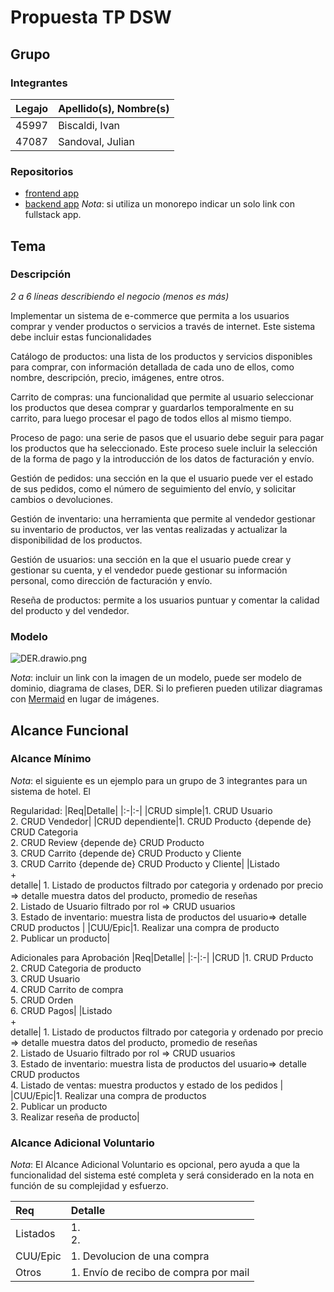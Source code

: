 # Propuesta TP DSW

## Grupo
### Integrantes
| Legajo | Apellido(s), Nombre(s)|
|:-|:-|
|45997|Biscaldi, Ivan|
|47087|Sandoval, Julian|

### Repositorios
* [frontend app](http://hyperlinkToGihubOrGitlab)
* [backend app](https://github.com/Biscaldi-Iv/TP-DSW)
*Nota*: si utiliza un monorepo indicar un solo link con fullstack app.

## Tema
### Descripción
*2 a 6 líneas describiendo el negocio (menos es más)*

Implementar un sistema de e-commerce que permita a los usuarios comprar y vender productos o servicios a través de internet. Este sistema debe incluir estas funcionalidades

Catálogo de productos: una lista de los productos y servicios disponibles para comprar, con información detallada de cada uno de ellos, como nombre, descripción, precio, imágenes, entre otros.

Carrito de compras: una funcionalidad que permite al usuario seleccionar los productos que desea comprar y guardarlos temporalmente en su carrito, para luego procesar el pago de todos ellos al mismo tiempo.

Proceso de pago: una serie de pasos que el usuario debe seguir para pagar los productos que ha seleccionado. Este proceso suele incluir la selección de la forma de pago y la introducción de los datos de facturación y envío.

Gestión de pedidos: una sección en la que el usuario puede ver el estado de sus pedidos, como el número de seguimiento del envío, y solicitar cambios o devoluciones.

Gestión de inventario: una herramienta que permite al vendedor gestionar su inventario de productos, ver las ventas realizadas y actualizar la disponibilidad de los productos.

Gestión de usuarios: una sección en la que el usuario puede crear y gestionar su cuenta, y el vendedor puede gestionar su información personal, como dirección de facturación y envío.

Reseña de productos: permite a los usuarios puntuar y comentar la calidad del producto y del vendedor.

### Modelo
![DER.drawio.png]()

*Nota*: incluir un link con la imagen de un modelo, puede ser modelo de dominio, diagrama de clases, DER. Si lo prefieren pueden utilizar diagramas con [Mermaid](https://mermaid.js.org) en lugar de imágenes.

## Alcance Funcional 

### Alcance Mínimo

*Nota*: el siguiente es un ejemplo para un grupo de 3 integrantes para un sistema de hotel. El 

Regularidad:
|Req|Detalle|
|:-|:-|
|CRUD simple|1. CRUD Usuario <br>2. CRUD Vendedor|
|CRUD dependiente|1. CRUD Producto {depende de} CRUD Categoria<br>2. CRUD Review {depende de} CRUD Producto <br>3. CRUD Carrito {depende de} CRUD Producto y Cliente <br>3. CRUD Carrito {depende de} CRUD Producto y Cliente|
|Listado<br>+<br>detalle| 1. Listado de productos filtrado por categoria y ordenado por precio => detalle muestra datos del producto, promedio de reseñas<br> 2. Listado de Usuario filtrado por rol => CRUD usuarios <br>3. Estado de inventario: muestra lista de productos del usuario=> detalle CRUD productos |
|CUU/Epic|1. Realizar una compra de producto<br>2. Publicar un producto|


Adicionales para Aprobación
|Req|Detalle|
|:-|:-|
|CRUD |1. CRUD Prducto<br>2. CRUD Categoria de producto<br>3. CRUD Usuario<br>4. CRUD Carrito de compra<br>5. CRUD Orden<br>6. CRUD Pagos|
|Listado<br>+<br>detalle| 1. Listado de productos filtrado por categoria y ordenado por precio => detalle muestra datos del producto, promedio de reseñas<br> 2. Listado de Usuario filtrado por rol => CRUD usuarios <br>3. Estado de inventario: muestra lista de productos del usuario=> detalle CRUD productos <br>4. Listado de ventas: muestra productos y estado de los pedidos |
|CUU/Epic|1. Realizar una compra de productos<br>2. Publicar un producto<br>3. Realizar reseña de producto|


### Alcance Adicional Voluntario

*Nota*: El Alcance Adicional Voluntario es opcional, pero ayuda a que la funcionalidad del sistema esté completa y será considerado en la nota en función de su complejidad y esfuerzo.

|Req|Detalle|
|:-|:-|
|Listados |1. <br>2. |
|CUU/Epic|1. Devolucion de una compra |
|Otros|1. Envío de recibo de compra por mail|

